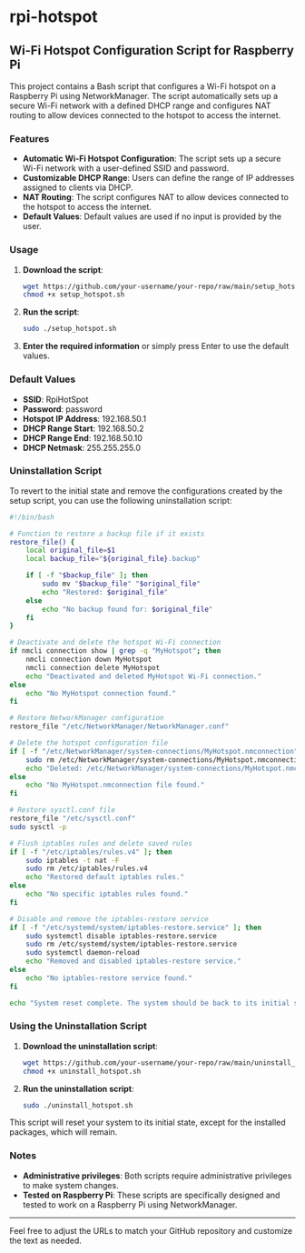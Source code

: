 # rpi-hotspot
## Wi-Fi Hotspot Configuration Script for Raspberry Pi

This project contains a Bash script that configures a Wi-Fi hotspot on a Raspberry Pi using NetworkManager. The script automatically sets up a secure Wi-Fi network with a defined DHCP range and configures NAT routing to allow devices connected to the hotspot to access the internet.

### Features

- **Automatic Wi-Fi Hotspot Configuration**: The script sets up a secure Wi-Fi network with a user-defined SSID and password.
- **Customizable DHCP Range**: Users can define the range of IP addresses assigned to clients via DHCP.
- **NAT Routing**: The script configures NAT to allow devices connected to the hotspot to access the internet.
- **Default Values**: Default values are used if no input is provided by the user.

### Usage

1. **Download the script**:
    ```bash
    wget https://github.com/your-username/your-repo/raw/main/setup_hotspot.sh
    chmod +x setup_hotspot.sh
    ```

2. **Run the script**:
    ```bash
    sudo ./setup_hotspot.sh
    ```

3. **Enter the required information** or simply press Enter to use the default values.

### Default Values

- **SSID**: RpiHotSpot
- **Password**: password
- **Hotspot IP Address**: 192.168.50.1
- **DHCP Range Start**: 192.168.50.2
- **DHCP Range End**: 192.168.50.10
- **DHCP Netmask**: 255.255.255.0

### Uninstallation Script

To revert to the initial state and remove the configurations created by the setup script, you can use the following uninstallation script:

```bash
#!/bin/bash

# Function to restore a backup file if it exists
restore_file() {
    local original_file=$1
    local backup_file="${original_file}.backup"

    if [ -f "$backup_file" ]; then
        sudo mv "$backup_file" "$original_file"
        echo "Restored: $original_file"
    else
        echo "No backup found for: $original_file"
    fi
}

# Deactivate and delete the hotspot Wi-Fi connection
if nmcli connection show | grep -q "MyHotspot"; then
    nmcli connection down MyHotspot
    nmcli connection delete MyHotspot
    echo "Deactivated and deleted MyHotspot Wi-Fi connection."
else
    echo "No MyHotspot connection found."
fi

# Restore NetworkManager configuration
restore_file "/etc/NetworkManager/NetworkManager.conf"

# Delete the hotspot configuration file
if [ -f "/etc/NetworkManager/system-connections/MyHotspot.nmconnection" ]; then
    sudo rm /etc/NetworkManager/system-connections/MyHotspot.nmconnection
    echo "Deleted: /etc/NetworkManager/system-connections/MyHotspot.nmconnection"
else
    echo "No MyHotspot.nmconnection file found."
fi

# Restore sysctl.conf file
restore_file "/etc/sysctl.conf"
sudo sysctl -p

# Flush iptables rules and delete saved rules
if [ -f "/etc/iptables/rules.v4" ]; then
    sudo iptables -t nat -F
    sudo rm /etc/iptables/rules.v4
    echo "Restored default iptables rules."
else
    echo "No specific iptables rules found."
fi

# Disable and remove the iptables-restore service
if [ -f "/etc/systemd/system/iptables-restore.service" ]; then
    sudo systemctl disable iptables-restore.service
    sudo rm /etc/systemd/system/iptables-restore.service
    sudo systemctl daemon-reload
    echo "Removed and disabled iptables-restore service."
else
    echo "No iptables-restore service found."
fi

echo "System reset complete. The system should be back to its initial state."
```

### Using the Uninstallation Script

1. **Download the uninstallation script**:
    ```bash
    wget https://github.com/your-username/your-repo/raw/main/uninstall_hotspot.sh
    chmod +x uninstall_hotspot.sh
    ```

2. **Run the uninstallation script**:
    ```bash
    sudo ./uninstall_hotspot.sh
    ```

This script will reset your system to its initial state, except for the installed packages, which will remain.

### Notes

- **Administrative privileges**: Both scripts require administrative privileges to make system changes.
- **Tested on Raspberry Pi**: These scripts are specifically designed and tested to work on a Raspberry Pi using NetworkManager.

---

Feel free to adjust the URLs to match your GitHub repository and customize the text as needed.
